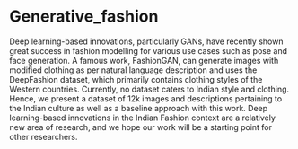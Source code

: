 # Generative_fashion

Deep learning-based innovations, particularly GANs, have recently shown great success in fashion modelling for various use cases such as pose and face generation. A famous work, FashionGAN, can generate images with modified clothing as per natural language description and uses the DeepFashion dataset, which primarily contains clothing styles of the Western countries. Currently, no dataset caters to Indian style and clothing. Hence, we present a dataset of 12k images and descriptions pertaining to the Indian culture as well as a baseline approach with this work. Deep learning-based innovations in the Indian Fashion context are a relatively new area of research, and we hope our work will be a starting point for other researchers. 
